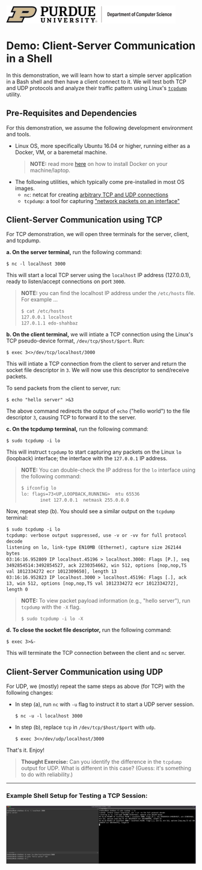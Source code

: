 <img src="../../others/images/purdue-cs-logo.jpg" alt="drawing" width="450"/>

# Demo: Client-Server Communication in a Shell

In this demonstration, we will learn how to start a simple server application in a Bash shell and then have a client connect to it. We will test both TCP and UDP protocols and analyze their traffic pattern using Linux's [`tcpdump`](https://en.wikipedia.org/wiki/Tcpdump) utility.

## Pre-Requisites and Dependencies

For this demonstration, we assume the following development environment and tools.

- Linux OS, more specifically Ubuntu 16.04 or higher, running either as a Docker, VM, or a baremetal machine.
  > **NOTE:** read more [here](../../assignments/assignment0#part-a-install-docker) on how to install Docker on your machine/laptop.
- The following utilities, which typically come pre-installed in most OS images.
  - `nc`: netcat for creating [arbitrary TCP and UDP connections](https://www.tutorialspoint.com/unix_commands/nc.htm)
  - `tcpdump`: a tool for capturing ["network packets on an interface"](https://en.wikipedia.org/wiki/Tcpdump)

## Client-Server Communication using TCP

For TCP demonstration, we will open three terminals for the server, client, and tcpdump.

**a. On the server terminal,** run the following command:
```
$ nc -l localhost 3000
```

This will start a local TCP server using the `localhost` IP address (127.0.0.1), ready to listen/accept connections on port `3000`.

> **NOTE:** you can find the localhost IP address under the `/etc/hosts` file. For example ...
> ```
> $ cat /etc/hosts
> 127.0.0.1 localhost
> 127.0.1.1 edo-shahbaz
> ```

**b. On the client terminal,** we will intiate a TCP connection using the Linux's TCP pseudo-device format, `/dev/tcp/$host/$port`. Run:
```
$ exec 3<>/dev/tcp/localhost/3000
```

This will intiate a TCP connection from the client to server and return the socket file descriptor in `3`. We will now use this descriptor to send/receive packets.

To send packets from the client to server, run:
```
$ echo "hello server" >&3
```

The above command redirects the output of `echo` ("hello world") to the file descriptor `3`, causing TCP to forward it to the server.

**c. On the tcpdump terminal,** run the following command:
```
$ sudo tcpdump -i lo
```

This will instruct `tcpdump` to start capturing any packets on the Linux `lo` (loopback) interface; the interface with the `127.0.0.1` IP address.

> **NOTE:** You can double-check the IP address for the `lo` interface using the following command:
> ```
> $ ifconfig lo
> lo: flags=73<UP,LOOPBACK,RUNNING>  mtu 65536
>        inet 127.0.0.1  netmask 255.0.0.0
> ```

Now, repeat step (b). You should see a similar output on the `tcpdump` terminal:
```
$ sudo tcpdump -i lo
tcpdump: verbose output suppressed, use -v or -vv for full protocol decode
listening on lo, link-type EN10MB (Ethernet), capture size 262144 bytes
03:16:16.952809 IP localhost.45196 > localhost.3000: Flags [P.], seq 3492854514:3492854527, ack 2230354662, win 512, options [nop,nop,TS val 1012334272 ecr 1012309650], length 13
03:16:16.952823 IP localhost.3000 > localhost.45196: Flags [.], ack 13, win 512, options [nop,nop,TS val 1012334272 ecr 1012334272], length 0
```
> **NOTE:** To view packet payload information (e.g., "hello server"), run `tcpdump` with the `-X` flag.
> ```
> $ sudo tcpdump -i lo -X
> ```

**d. To close the socket file descriptor,** run the following command:
```
$ exec 3>&-
```

This will terminate the TCP connection between the client and `nc` server.

## Client-Server Communication using UDP

For UDP, we (mostly) repeat the same steps as above (for TCP) with the following changes:

- In step (a), run `nc` with `-u` flag to instruct it to start a UDP server session. 
  ```
  $ nc -u -l localhost 3000
  ```

- In step (b), replace `tcp` in `/dev/tcp/$host/$port` with `udp`.
  ```
  $ exec 3<>/dev/udp/localhost/3000
  ```  

That's it. Enjoy!

> **Thought Exercise:** Can you identify the difference in the `tcpdump` output for UDP. What is different in this case? (Guess: it's something to do with reliability.)

---
### Example Shell Setup for Testing a TCP Session:

<img src="./images/terminal-output.png" alt="Sample Output" width="1200"/>

